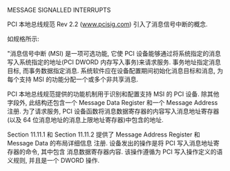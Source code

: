 
MESSAGE SIGNALLED INTERRUPTS

PCI 本地总线规范 Rev 2.2 (www.pcisig.com) 引入了消息信号中断的概念. 

如规格所示: 

"消息信号中断 (MSI) 是一项可选功能, 它使 PCI 设备能够通过将系统指定的消息写入系统指定的地址(PCI DWORD 内存写入事务)来请求服务. 事务地址指定消息目标, 而事务数据指定消息. 系统软件应在设备配置期间初始化消息目标和消息, 为每个支持 MSI 的功能分配一个或多个非共享消息. 

PCI 本地总线规范提供的功能机制用于识别和配置支持 MSI 的 PCI 设备. 除其他字段外, 此结构还包含一个 Message Data Register 和一个 Message Address 注册. 为了请求服务, PCI 设备函数将消息数据寄存器的内容写入消息地址寄存器(以及 64 位消息地址的消息上限地址寄存器)中包含的地址. 

Section 11.11.1 和 Section 11.11.2 提供了 Message Address Register 和 Message Data 的布局详细信息
注册. 设备发出的操作是将 PCI 写入消息地址寄存器的命令, 其中包含
消息数据寄存器内容. 该操作遵循为 PCI 写入操作定义的语义规则, 并且是一个
DWORD 操作. 